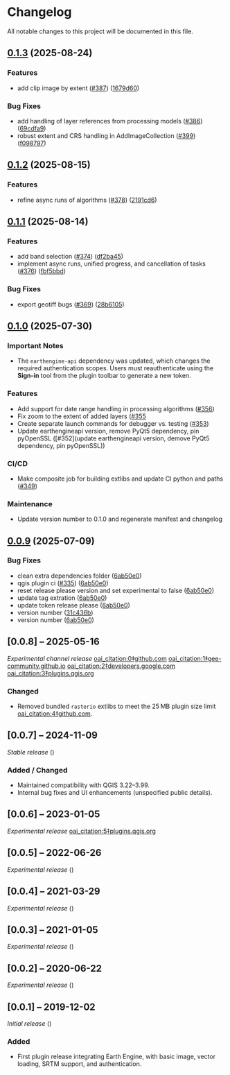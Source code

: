 # Changelog

All notable changes to this project will be documented in this file.

## [0.1.3](https://github.com/gee-community/qgis-earthengine-plugin/compare/v0.1.2...v0.1.3) (2025-08-24)


### Features

* add clip image by extent ([#387](https://github.com/gee-community/qgis-earthengine-plugin/issues/387)) ([1679d60](https://github.com/gee-community/qgis-earthengine-plugin/commit/1679d60fca2ed2bf414f19115f861c827bbb56df))


### Bug Fixes

* add handling of layer references from processing models ([#386](https://github.com/gee-community/qgis-earthengine-plugin/issues/386)) ([69cdfa9](https://github.com/gee-community/qgis-earthengine-plugin/commit/69cdfa9946b6bcd1487ccdcff46f46f1080bf453))
* robust extent and CRS handling in AddImageCollection ([#399](https://github.com/gee-community/qgis-earthengine-plugin/issues/399)) ([f098797](https://github.com/gee-community/qgis-earthengine-plugin/commit/f098797ca00d95c2cb32f905421201dede0a9eb8))

## [0.1.2](https://github.com/gee-community/qgis-earthengine-plugin/compare/v0.1.1...v0.1.2) (2025-08-15)


### Features

* refine async runs of algorithms ([#378](https://github.com/gee-community/qgis-earthengine-plugin/issues/378)) ([2191cd6](https://github.com/gee-community/qgis-earthengine-plugin/commit/2191cd66b42e01ecf3a762d9930ba92d08d03a2d))

## [0.1.1](https://github.com/gee-community/qgis-earthengine-plugin/compare/v0.1.0...v0.1.1) (2025-08-14)


### Features

* add band selection ([#374](https://github.com/gee-community/qgis-earthengine-plugin/issues/374)) ([df2ba45](https://github.com/gee-community/qgis-earthengine-plugin/commit/df2ba45475ec6080eae5bd11473a1ca804c71b14))
* implement async runs, unified progress, and cancellation of tasks ([#376](https://github.com/gee-community/qgis-earthengine-plugin/issues/376)) ([fbf5bbd](https://github.com/gee-community/qgis-earthengine-plugin/commit/fbf5bbdd34ec501d103b971d343c65f66ec1173a))


### Bug Fixes

* export geotiff bugs ([#369](https://github.com/gee-community/qgis-earthengine-plugin/issues/369)) ([28b6105](https://github.com/gee-community/qgis-earthengine-plugin/commit/28b61052075dcb8b1e1bcf9d8175cd195e734dec))

## [0.1.0](https://github.com/gee-community/qgis-earthengine-plugin/compare/v0.0.9...v0.1.0) (2025-07-30)

### Important Notes

* The `earthengine-api` dependency was updated, which changes the required authentication scopes.
  Users must reauthenticate using the **Sign-in** tool from the plugin toolbar to generate a new token.

### Features

* Add support for date range handling in processing algorithms ([#356](https://github.com/gee-community/qgis-earthengine-plugin/pull/356))
* Fix zoom to the extent of added layers ([#355](https://github.com/gee-community/qgis-earthengine-plugin/pull/355)
* Create separate launch commands for debugger vs. testing ([#353](https://github.com/gee-community/qgis-earthengine-plugin/pull/353))
* Update earthengineapi version, remove PyQt5 dependency, pin pyOpenSSL ([#352](update earthengineapi version, demove PyQt5 dependency, pin pyOpenSSL))

### CI/CD

* Make composite job for building extlibs and update CI python and paths ([#349](https://github.com/gee-community/qgis-earthengine-plugin/pull/349))


### Maintenance

* Update version number to 0.1.0 and regenerate manifest and changelog

## [0.0.9](https://github.com/gee-community/qgis-earthengine-plugin/compare/0.0.8...v0.0.9) (2025-07-09)


### Bug Fixes

* clean extra dependencies folder ([6ab50e0](https://github.com/gee-community/qgis-earthengine-plugin/commit/6ab50e08e44b7e6bdcb893760c3d1e5768399cf9))
* qgis plugin ci ([#335](https://github.com/gee-community/qgis-earthengine-plugin/issues/335)) ([6ab50e0](https://github.com/gee-community/qgis-earthengine-plugin/commit/6ab50e08e44b7e6bdcb893760c3d1e5768399cf9))
* reset release please version and set experimental to false ([6ab50e0](https://github.com/gee-community/qgis-earthengine-plugin/commit/6ab50e08e44b7e6bdcb893760c3d1e5768399cf9))
* update tag extration ([6ab50e0](https://github.com/gee-community/qgis-earthengine-plugin/commit/6ab50e08e44b7e6bdcb893760c3d1e5768399cf9))
* update token release please ([6ab50e0](https://github.com/gee-community/qgis-earthengine-plugin/commit/6ab50e08e44b7e6bdcb893760c3d1e5768399cf9))
* version number ([31c436b](https://github.com/gee-community/qgis-earthengine-plugin/commit/31c436b9d219ecbd3c368b9e237f9e83b0d36cf0))
* version number ([6ab50e0](https://github.com/gee-community/qgis-earthengine-plugin/commit/6ab50e08e44b7e6bdcb893760c3d1e5768399cf9))

## [0.0.8] – 2025-05-16
*Experimental channel release*  [oai_citation:0‡github.com](https://github.com/gee-community/qgis-earthengine-plugin) [oai_citation:1‡gee-community.github.io](https://gee-community.github.io/qgis-earthengine-plugin/) [oai_citation:2‡developers.google.com](https://developers.google.com/earth-engine/docs/release-notes) [oai_citation:3‡plugins.qgis.org](https://plugins.qgis.org/plugins/ee_plugin/)  
### Changed
- Removed bundled `rasterio` extlibs to meet the 25 MB plugin size limit  [oai_citation:4‡github.com](https://github.com/gee-community/qgis-earthengine-plugin/issues/275).

## [0.0.7] – 2024-11-09
*Stable release* ()  
### Added / Changed
- Maintained compatibility with QGIS 3.22–3.99.
- Internal bug fixes and UI enhancements (unspecified public details).

## [0.0.6] – 2023-01-05
*Experimental release*  [oai_citation:5‡plugins.qgis.org](https://plugins.qgis.org/plugins/ee_plugin/)

## [0.0.5] – 2022-06-26
*Experimental release* ()

## [0.0.4] – 2021-03-29
*Experimental release* ()

## [0.0.3] – 2021-01-05
*Experimental release* ()

## [0.0.2] – 2020-06-22
*Experimental release* ()

## [0.0.1] – 2019-12-02
*Initial release* ()  
### Added
- First plugin release integrating Earth Engine, with basic image, vector loading, SRTM support, and authentication.
